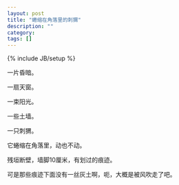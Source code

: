 ```yaml
---
layout: post
title: "蜷缩在角落里的刺猬"
description: ""
category: 
tags: []
---
```

{% include JB/setup %}

一片昏暗。

一扇天窗。

一束阳光。

一些土墙。

一只刺猬。

它蜷缩在角落里，动也不动。

残垣断壁，墙脚10厘米，有划过的痕迹。

可是那些痕迹下面没有一丝灰土啊，呃，大概是被风吹走了吧。

